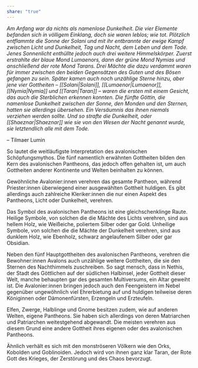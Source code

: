 ```yaml
---
share: "true"
---
```

*Am Anfang war da nichts als namenlose Dunkelheit. Die vier Elemente befanden sich in völligem Einklang, doch sie waren leblos; wie tot. Plötzlich entflammte die Sonne der Solani und mit ihr entbrannte der ewige Kampf zwischen Licht und Dunkelheit, Tag und Nacht, dem Leben und dem Tode. Jenes Sonnenlicht enthüllte jedoch auch drei weitere Himmelskörper. Zuerst erstrahlte der blaue Mond Lumaenors, dann der grüne Mond Nymias und anschließend der rote Mond Tarans. Drei Mächte die dazu verdammt waren für immer zwischen den beiden Gegensätzen des Guten und des Bösen gefangen zu sein. Später kamen auch noch unzählige Sterne hinzu, aber jene vier Gottheiten – [[Solani|Solani]], [[Lumaenor|Lumaenor]], [[Nymia|Nymia]] und [[Taran|Taran]] – waren die ersten mit einem Gesicht, das auch die Sterblichen erkennen konnten. Die fünfte Göttin, die namenlose Dunkelheit zwischen der Sonne, den Monden und den Sternen, hatten sie allerdings übersehen. Ein Versäumnis das ihnen niemals verziehen werden sollte. Und so strafte die Dunkelheit, oder [[Shaeznar|Shaeznar]] wie sie von den Wesen der Nacht genannt wurde, sie letztendlich alle mit dem Tode.*

– Tilmaer Lumin

So lautet die weitläufigste Interpretation des avalonischen Schöpfungsmythos. Die fünf namentlich erwähnten Gottheiten bilden den Kern des avalonischen Pantheons, das jedoch offen gehalten ist, um auch Gottheiten anderer Kontinente und Welten beinhalten zu können.

Gewöhnliche Avalonier:innen verehren das gesamte Pantheon, während Priester:innen überwiegend einer ausgewählten Gottheit huldigen. Es gibt allerdings auch zahlreiche Kleriker:innen die nur einen Aspekt des Pantheons, Licht oder Dunkelheit, verehren.

Das Symbol des avalonischen Pantheons ist eine gleichschenklinge Raute. Heilige Symbole, von solchen die die Mächte des Lichts verehren, sind aus hellem Holz, wie Weißeiche, poliertem Silber oder gar Gold. Unheilige Symbole, von solchen die die Mächte der Dunkelheit verehren, sind aus dunklem Holz, wie Ebenholz, schwarz angelaufenem Silber oder gar Obsidian.

Neben den fünf Hauptgottheiten des avalonischen Pantheons, verehren die Bewohner:innen Avalons auch unzählige weitere Gottheiten, die sie den Sternen des Nachthimmels zuschreiben. So sagt mensch, dass in Nethis, der Stadt des Göttlichen auf der südlichen Halbinsel, jeder Gottheit dieser Welt, manche behaupten gar des gesamten Multiversums, ein Altar geweiht ist. Die Avalonier:innen bringen jedoch auch den Feengeistern im Nebel gegenüber ungewöhnlich viel Ehrerbietung auf und huldigen teilweise deren Königinnen oder Dämonenfürsten, Erzengeln und Erzteufeln.

Elfen, Zwerge, Halblinge und Gnome besitzen zudem, wie auf anderen Welten, eigene Pantheons. Sie haben sich allerdings von deren Matriarchen und Patriarchen weitestgehend abgewandt. Die meisten verehren aus diesem Grund eine andere Gottheit ihres eigenen oder des avalonischen Pantheons.

Ähnlich verhält es sich mit den monströseren Völkern wie den Orks, Kobolden und Goblinoiden. Jedoch wird von ihnen ganz klar Taran, der Rote Gott des Krieges, der Zerstörung und des Chaos bevorzugt.